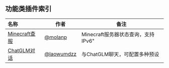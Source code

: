 ## 功能类插件索引

<!-- 请在表首添加新行 -->

| 名称                                                         | 作者                                 | 备注                               |
| :----------------------------------------------------------- | ------------------------------------ | ---------------------------------- |
| [Minecraft查服](https://github.com/molanp/zhenxun_check_Minecraft) | [@molanp](https://github.com/molanp) | Minecraft服务器状态查询，支持IPv6" |
| [ChatGLM对话](https://github.com/laowumdzz/zhenxun_chatglm_plugin) | [@laowumdzz](https://github.com/laowumdzz) | 与ChatGLM聊天，可配置多种预设 |
